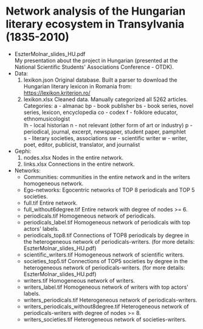 # Network analysis of the Hungarian literary ecosystem in Transylvania (1835-2010)
- EszterMolnar_slides_HU.pdf  
My presentation about the project in Hungarian (presented at the National Scientific Students' Associations Conference - OTDK).
- Data:
  1. lexikon.json
Original database. Built a parser to download the Hungarian literary lexicon in Romania from: https://lexikon.kriterion.ro/
  2. lexikon.xlsx
Cleaned data. Manually categorized all 5262 articles.
Categories: 
a - almanac 
bp - book publisher
bs - book series, novel series, lexicon, encyclopedia 
co - codex
f - folklore educator,  ethnomusicologist  
lh - local historian 
n - not relevant (other form of art or industry) 
p - periodical, journal, excerpt, newspaper, student paper, pamphlet  
s - literary societies, associations 
sw - scientific writer 
w - writer, poet, editor, publicist, translator, and journalist  
- Gephi:
  1. nodes.xlsx
Nodes in the entire network.
  3. links.xlsx
Connections in the entire network.
- Networks:
  - Communities: communities in the entire network and in the writers homogeneous network.
  - Ego-networks: Egocentric networks of TOP 8 periodicals and TOP 5 societies.
  - full.tif
Entire network.
  - full_without6degree.tif
Entire network with degree of nodes >= 6.
  - periodicals.tif
Homogeneous network of periodicals. 
  - periodicals_label.tif
Homogeneous network of periodicals with top actors' labels.
  - periodicals_top8.tif
Connections of TOP8 periodicals by degree in the heterogeneous network of periodicals-writers. (for more details: EszterMolnar_slides_HU.pdf)
  - scientific_writers.tif
Homogeneous network of scientific writers.
  - societies_top5.tif
Connections of TOP5 societies by degree in the heterogeneous network of periodicals-writers. (for more details: EszterMolnar_slides_HU.pdf)
  - writers.tif
Homogeneous network of writers.
  - writers_label.tif
Homogeneous network of writers with top actors' labels.
  - writers_periodicals.tif
Heterogeneous network of periodicals-writers.
  - writers_periodicals_without8degree.tif
Heterogeneous network of periodicals-writers with degree of nodes >= 8.
  - writers_societies.tif
Heterogeneous network of societies-writers.

